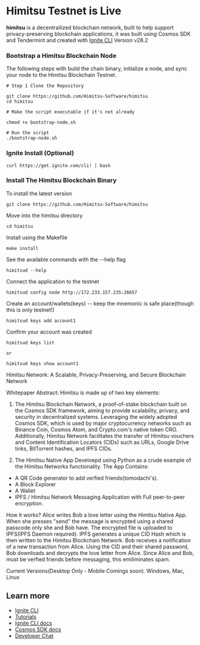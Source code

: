 # Himitsu Testnet is Live
**himitsu** is a decentrailized blockchain network, built to help support privacy-preserving blockchain applications, it was built using Cosmos SDK and Tendermint and created with [Ignite CLI](https://ignite.com/cli) Version v28.2

### Bootstrap a Himitsu Blockchain Node  
The following steps with build the chain binary, initialize a node, and sync your node to the Himitsu Blockchain Testnet. 

```
# Step 1 Clone the Repository

git clone https://github.com/Himitsu-Software/himitsu
cd himitsu

# Make the script executable if it's not already

chmod +x bootstrap-node.sh

# Run the script
./bootstrap-node.sh
```

### Ignite Install (Optional)
```
curl https://get.ignite.com/cli! | bash
```
### Install The Himitsu Blockchain Binary
To install the latest version

```
git clone https://github.com/Himitsu-Software/himitsu
```
Move into the himitsu directory
```
cd himitsu
```
Install using the Makefile
```
make install 
```
See the available commands with the --help flag
```
himitsud --help
```
Connect the application to the testnet
```
himitsud config node http://172.233.157.235:26657
```
Create an account/wallets(keys) -- keep the mnemonic is safe place(though this is only testnet!) 
```
himitsud keys add account1
```
Confirm your account was created
```
himitsud keys list 

or 

himitsud keys show account1
```

Himitsu Network: A Scalable, Privacy-Preserving, and Secure Blockchain 
Network

Whitepaper Abstract:
Himitsu is made up of two key elements:

1)  The Himitsu Blockchain Network, a proof-of-stake blockchain built on 
the Cosmos SDK framework, aiming to provide scalability, privacy, and 
security in decentralized systems. Leveraging the widely adopted Cosmos 
SDK, which is used by major cryptocurrency networks such as Binance Coin, 
Cosmos Atom, and Crypto.com's native token CRO. Additionally, Himitsu Network facilitates the 
transfer of Himitsu vouchers and Content Identification Locators (CIDs) 
such as URLs, Google Drive links, BitTorrent hashes, and IPFS CIDs. 

2) The Himitsu Native App
Develoepd using Python as a crude example of the Himitsu Networks functionality. The App Contains:
- A QR Code generator to add verfied friends(tomodachi's).
- A Block Explorer
- A Wallet
- IPFS / Himitsu Network Messaging Application with Full peer-to-peer encryption. 

How it works?
Alice writes Bob a love letter using the Himitsu Native App. When she presses "send" the message is 
encrypted using a shared passcode only she and Bob have. The encrypted file is uploaded to IPFS(IPFS Daemon required). 
IPFS generates a unique CID Hash which is then written to the Himitsu Blockchain Network. Bob receives a notification 
of a new transaction from Alice. Using the CID and their shared password, Bob downloads and decrypts the love letter 
from Alice. Since Alice and Bob, must be verfied friends before messaging, this emiliminates spam. 

Current Versions(Desktop Only - Mobile Comings soon). 
Windows, Mac, Linux


## Learn more

- [Ignite CLI](https://ignite.com/cli)
- [Tutorials](https://docs.ignite.com/guide)
- [Ignite CLI docs](https://docs.ignite.com)
- [Cosmos SDK docs](https://docs.cosmos.network)
- [Developer Chat](https://discord.gg/ignite)

